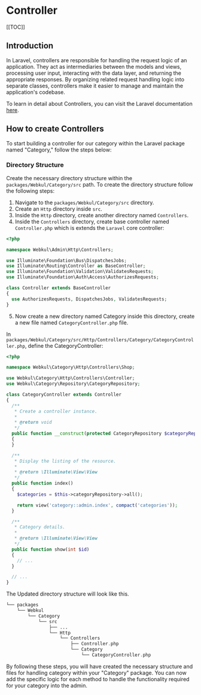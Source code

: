 # Controller

[[TOC]]

## Introduction

In Laravel, controllers are responsible for handling the request logic of an application. They act as intermediaries between the models and views, processing user input, interacting with the data layer, and returning the appropriate responses. By organizing related request handling logic into separate classes, controllers make it easier to manage and maintain the application's codebase.

To learn in detail about Controllers, you can visit the Laravel documentation [here](https://laravel.com/docs/11.x/controllers).

## How to create Controllers

To start building a controller for our category within the Laravel package named "Category," follow the steps below:

### Directory Structure

Create the necessary directory structure within the `packages/Webkul/Category/src` path. To create the directory structure follow the following steps:

1. Navigate to the `packages/Webkul/Category/src` directory.
2. Create an `Http` directory inside `src`.
3. Inside the `Http` directory, create another directory named `Controllers`.
4. Inside the `Controllers` directory, create base controller named `Controller.php` which is extends the `Laravel` core controller:

```php
<?php

namespace Webkul\Admin\Http\Controllers;

use Illuminate\Foundation\Bus\DispatchesJobs;
use Illuminate\Routing\Controller as BaseController;
use Illuminate\Foundation\Validation\ValidatesRequests;
use Illuminate\Foundation\Auth\Access\AuthorizesRequests;

class Controller extends BaseController
{
  use AuthorizesRequests, DispatchesJobs, ValidatesRequests;
}
```

5. Now create a new directory named Category inside this directory, create a new file named `CategoryController.php` file.

In `packages/Webkul/Category/src/Http/Controllers/Category/CategoryController.php`, define the CategoryController:

```php
<?php

namespace Webkul\Category\Http\Controllers\Shop;

use Webkul\Category\Http\Controllers\Controller;
use Webkul\Category\Repository\CategoryRepository;

class CategoryController extends Controller
{
  /**
   * Create a controller instance.
   * 
   * @return void
   */
  public function __construct(protected CategoryRepository $categoryRepository)
  {
  }

  /**
   * Display the listing of the resource.
   * 
   * @return \Illuminate\View\View
   */
  public function index()
  {
    $categories = $this->categoryRepository->all();

    return view('category::admin.index', compact('categories'));
  }

  /**
   * Category details.
   * 
   * @return \Illuminate\View\View
   */
  public function show(int $id) 
  {
    // ...
  }

  // ...
}
```

The Updated directory structure will look like this.

```php
└── packages
    └── Webkul
        └── Category
            └── src
                ├── ...
                └── Http
                    └── Controllers
                        ├── Controller.php
                        └── Category
                            └── CategoryController.php
```

By following these steps, you will have created the necessary structure and files for handling category within your "Category" package. You can now add the specific logic for each method to handle the functionality required for your category into the admin.
